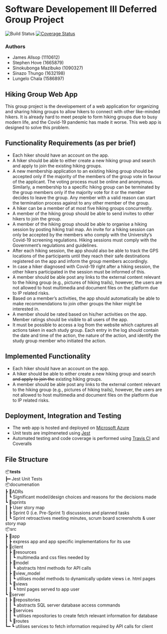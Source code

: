 
# Software Developement III Deferred Group Project
![Build Status](https://travis-ci.com/witseie-elen4010/2021-001-project-def.svg?token=jHshAe29hHKkgqJyWxpK&branch=master)
[![Coverage Status](https://coveralls.io/repos/github/witseie-elen4010/2021-001-project-def/badge.svg?t=gxw4vs)](https://coveralls.io/github/witseie-elen4010/2021-001-project-def)

### Authors
- James Allsop (1110612)
- Stephen Hove (1665879)
- Sinokubonga Mazibuko (1090327)
- Sinazo Thungo (1632198)
- Lungelo Chala (1586897)  

## Hiking Group Web App

This group project is the developement of a web application for organizing and sharing hiking groups to allow hikers to connect with other like-minded hikers. It is already hard to meet people to form hiking groups due to busy modern life, and the Covid-19 pandemic has made it worse. This web app is designed to solve this problem.

## Functionality Requirements (as per brief)

- Each hiker should have an account on the app.
- A hiker should be able to either create a new hiking group and search and apply to join the existing hiking groups.
- A new membership application to an existing hiking group should be accepted only if the majority of the members of the group vote in favour of the applicant. The voting process must be online and anonymous. Similarly, a membership to a specific hiking group can be terminated by the group members only if the majority vote for it or the member decides to leave the group. Any member with a valid reason can start the termination process against to any other member of the group.
- A hiker can be a member of at most five hiking groups concurrently. 
- A member of the hiking group should be able to send invites to other hikers to join the group.
- A member of the hiking group should be able to organise a hiking session by posting hiking trail map. An invite for a hiking session can only be accepted by the members who comply with the University’s Covid-19 screening regulations. Hiking sessions must comply with the Government’s regulations and guidelines.
- After each hiking session, the app should also be able to track the GPS locations of the participants until they reach their safe destinations registered on the app and inform the group members accordingly.
- In case a hiker diagnosed with Covid-19 right after a hiking session, the other hikers participated in the session must be informed of this.
- A member should be able post any links to the external content relevant to the hiking group (e.g., pictures of hiking trails), however, the users are not allowed to host multimedia and document files on the platform due to IP related risks.
- Based on a member’s activities, the app should automatically be able to make recommendations to join other groups the hiker might be interested in.
- A member should be rated based on his/her activities on the app. Member ratings should be visible to all users of the app.
- It must be possible to access a log from the website which captures all actions taken in each study group. Each entry in the log should contain the date and time of the action, the nature of the action, and identify the study group member who initiated the action.

## Implemented Functionality
- Each hiker should have an account on the app.  
- A hiker should be able to either create a new hiking group and search ~~and apply to join the~~ existing hiking groups.  
- A member should be able post any links to the external content relevant to the hiking group (e.g., pictures of hiking trails), however, the users are not allowed to host multimedia and document files on the platform due to IP related risks.

## Deployment, Integration and Testing
- The web app is hosted and deployed on [Microsoft Azure](https://azure.microsoft.com/en-us/)
- Unit tests are implmeneted using [Jest](https://jestjs.io/)
- Automated testing and code coverage is performed using [Travis CI](https://travis-ci.org/) and Coveralls

## File Structure  
📦__tests__  
 ┣━ Jest Unit Tests  
📦documenation  
 ┣ 📂ADRs  
 ┃ ┗ Significant model/design choices and reasons for the decisions made  
 ┗ 📂sprints  
 ┃ ┣ User story map   
 ┃ ┣ Sprint 0 (i.e. Pre-Sprint 1) discussions and planned tasks  
 ┃ ┗  Sprint retroactives meeting minutes, scrum board screenshots \& user story map   
📦src  
 ┣ 📂app  
 ┃ ┣ express app and app specific implementations for its use  
 ┣ 📂client  
 ┃ ┣ 📂resources  
 ┃ ┃ ┗ multimedia and css files needed by  
 ┃ ┣ 📂model  
 ┃ ┃ ┗ abstracts html methods for API calls  
 ┃ ┣ 📂view_model  
 ┃ ┃ ┗ utilises model methods to dynamically update views i.e. html pages  
 ┃ ┗ 📂views  
 ┃ ┃ ┗ html pages served to app user  
 ┗ 📂server  
 ┃ ┣ 📂repositories  
 ┃ ┃ ┗  abstracts SQL server database access commands  
 ┃ ┣ 📂services  
 ┃ ┃ ┗  utilises repositories to create fetch relevant information for database  
 ┃ ┗ 📂routes  
 ┗━  ┗  utilises services to fetch information required by API calls for client 